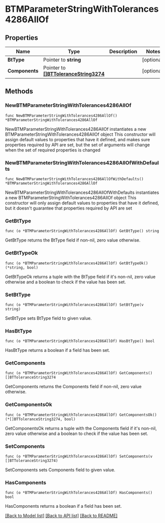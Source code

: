 # BTMParameterStringWithTolerances4286AllOf

## Properties

Name | Type | Description | Notes
------------ | ------------- | ------------- | -------------
**BtType** | Pointer to **string** |  | [optional] 
**Components** | Pointer to [**[]BTToleranceString3274**](BTToleranceString3274.md) |  | [optional] 

## Methods

### NewBTMParameterStringWithTolerances4286AllOf

`func NewBTMParameterStringWithTolerances4286AllOf() *BTMParameterStringWithTolerances4286AllOf`

NewBTMParameterStringWithTolerances4286AllOf instantiates a new BTMParameterStringWithTolerances4286AllOf object
This constructor will assign default values to properties that have it defined,
and makes sure properties required by API are set, but the set of arguments
will change when the set of required properties is changed

### NewBTMParameterStringWithTolerances4286AllOfWithDefaults

`func NewBTMParameterStringWithTolerances4286AllOfWithDefaults() *BTMParameterStringWithTolerances4286AllOf`

NewBTMParameterStringWithTolerances4286AllOfWithDefaults instantiates a new BTMParameterStringWithTolerances4286AllOf object
This constructor will only assign default values to properties that have it defined,
but it doesn't guarantee that properties required by API are set

### GetBtType

`func (o *BTMParameterStringWithTolerances4286AllOf) GetBtType() string`

GetBtType returns the BtType field if non-nil, zero value otherwise.

### GetBtTypeOk

`func (o *BTMParameterStringWithTolerances4286AllOf) GetBtTypeOk() (*string, bool)`

GetBtTypeOk returns a tuple with the BtType field if it's non-nil, zero value otherwise
and a boolean to check if the value has been set.

### SetBtType

`func (o *BTMParameterStringWithTolerances4286AllOf) SetBtType(v string)`

SetBtType sets BtType field to given value.

### HasBtType

`func (o *BTMParameterStringWithTolerances4286AllOf) HasBtType() bool`

HasBtType returns a boolean if a field has been set.

### GetComponents

`func (o *BTMParameterStringWithTolerances4286AllOf) GetComponents() []BTToleranceString3274`

GetComponents returns the Components field if non-nil, zero value otherwise.

### GetComponentsOk

`func (o *BTMParameterStringWithTolerances4286AllOf) GetComponentsOk() (*[]BTToleranceString3274, bool)`

GetComponentsOk returns a tuple with the Components field if it's non-nil, zero value otherwise
and a boolean to check if the value has been set.

### SetComponents

`func (o *BTMParameterStringWithTolerances4286AllOf) SetComponents(v []BTToleranceString3274)`

SetComponents sets Components field to given value.

### HasComponents

`func (o *BTMParameterStringWithTolerances4286AllOf) HasComponents() bool`

HasComponents returns a boolean if a field has been set.


[[Back to Model list]](../README.md#documentation-for-models) [[Back to API list]](../README.md#documentation-for-api-endpoints) [[Back to README]](../README.md)



